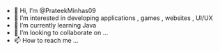 - 👋 Hi, I’m @PrateekMinhas09
- 👀 I’m interested in developing applications , games , websites , UI/UX 
- 🌱 I’m currently learning Java 
- 💞️ I’m looking to collaborate on ...
- 📫 How to reach me ...

<!---
PrateekMinhas09/PrateekMinhas09 is a ✨ special ✨ repository because its `README.md` (this file) appears on your GitHub profile.
You can click the Preview link to take a look at your changes.
--->
